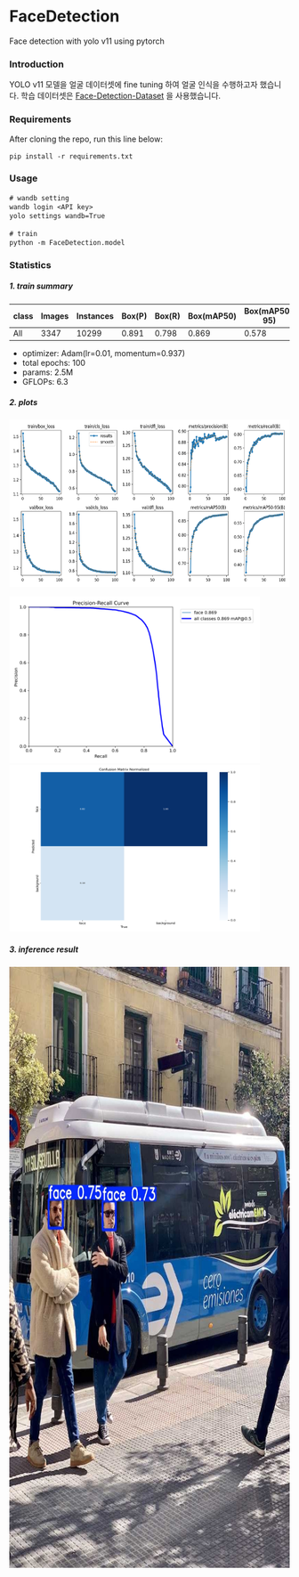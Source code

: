 # FaceDetection
Face detection with yolo v11 using pytorch

### Introduction

YOLO v11 모델을 얼굴 데이터셋에 fine tuning 하여 얼굴 인식을 수행하고자 했습니다.
학습 데이터셋은
[Face-Detection-Dataset](https://www.kaggle.com/datasets/fareselmenshawii/face-detection-dataset)
을 사용했습니다.

### Requirements
After cloning the repo, run this line below:
```
pip install -r requirements.txt
```

### Usage
```
# wandb setting
wandb login <API key>
yolo settings wandb=True

# train
python -m FaceDetection.model
```

### Statistics

##### 1. train summary

|  class  | Images | Instances | Box(P) | Box(R) | Box(mAP50) | Box(mAP50-95) | 
|---------|--------|-----------|--------|--------|------------|---------------|
|  All    | 3347   | 10299     | 0.891  | 0.798  | 0.869      | 0.578         |

- optimizer: Adam(lr=0.01, momentum=0.937)
- total epochs: 100
- params: 2.5M
- GFLOPs: 6.3


##### 2. plots

<img src="./result/plots.png" width="600" height="300">

<img src="./result/PR_curve.png" width="450" height="300"><img src="./result/confusion_matrix_normalized.png" width="450" height="300">

##### 3. inference result

<img src="./result/output.png" width="810" height="1080">

